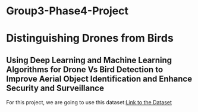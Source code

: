 # Group3-Phase4-Project
# Distinguishing Drones from Birds
## Using Deep Learning and Machine Learning Algorithms for Drone Vs Bird Detection to Improve Aerial Object Identification and Enhance Security and Surveillance

For this project, we are going to use this dataset:[Link to the Dataset](https://drive.google.com/file/d/1oP-uGOs-W9vcij1BZdpNRux7gjlsaF7U/view?usp=sharing)
